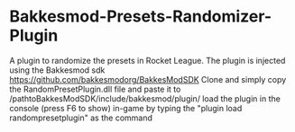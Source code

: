 # Bakkesmod-Presets-Randomizer-Plugin
A plugin to randomize the presets in Rocket League.
The plugin is injected using the Bakkesmod sdk https://github.com/bakkesmodorg/BakkesModSDK
Clone and simply copy the RandomPresetPlugin.dll file and paste it to /pathtoBakkesModSDK/include/bakkesmod/plugin/
load the plugin in the console (press F6 to show) in-game by typing the "plugin load randompresetplugin" as the command
